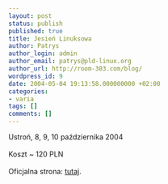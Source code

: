 ```yaml
---
layout: post
status: publish
published: true
title: Jesień Linuksowa
author: Patrys
author_login: admin
author_email: patrys@pld-linux.org
author_url: http://room-303.com/blog/
wordpress_id: 9
date: 2004-05-04 19:13:58.000000000 +02:00
categories:
- varia
tags: []
comments: []
---
```

Ustroń, 8, 9, 10 października 2004<br />
<br />
Koszt ~ 120 PLN<br />
<br />
Oficjalna strona: <a href="http://jesien.linux.org.pl/">tutaj</a>.
